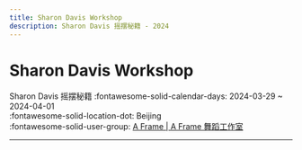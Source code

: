 ```yaml
---
title: Sharon Davis Workshop
description: Sharon Davis 摇摆秘籍 - 2024
---
```


# Sharon Davis Workshop 

Sharon Davis 摇摆秘籍
:fontawesome-solid-calendar-days: 2024-03-29 ~ 2024-04-01  
:fontawesome-solid-location-dot: Beijing  
:fontawesome-solid-user-group: [A Frame | A Frame 舞蹈工作室](https://swing.kids/zh_CN/a-frame)  

---
